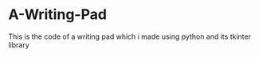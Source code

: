 # A-Writing-Pad
This is the code of a writing pad which i made using python and its tkinter library
